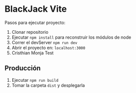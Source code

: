 # BlackJack Vite

Pasos para ejecutar proyecto:

1. Clonar repositorio
2. Ejecutar ```npm install``` para reconstruir los módulos de node
3. Correr el devServer ```npm run dev```
4. Abrir el proyecto en: ```localhost:3000```
5. Cristhian Monja Test

## Producción

1. Ejecutar ```npm run build```
2. Tomar la carpeta ```dist``` y desplegarla